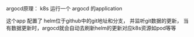 argocd原理：
k8s 运行一个 argocd 的application

这个app 配置了 helm位于github中的git地址和分支，
并监听git数据的更新，
当有数据更新时，argocd就会自动去刷新helm的更新对应k8s资源如pod等等